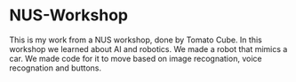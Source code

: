 # NUS-Workshop
This is my work from a NUS workshop, done by Tomato Cube. 
In this workshop we learned about AI and robotics. We made a robot that mimics a car. We made code for it to move based on image recognation, voice recognation and buttons. 

